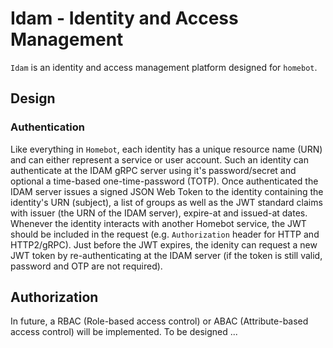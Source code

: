 # Idam - Identity and Access Management

`Idam` is an identity and access management platform designed for `homebot`.

## Design

### Authentication

Like everything in `Homebot`, each identity has a unique resource name (URN) and can either represent a service or user account. Such an identity can authenticate at the IDAM gRPC server using it's password/secret and optional a time-based one-time-password (TOTP). Once authenticated the IDAM server issues a signed JSON Web Token to the identity containing the identity's URN (subject), a list of groups as well as the JWT standard claims with issuer (the URN of the IDAM server), expire-at and issued-at dates. Whenever the identity interacts with another Homebot service, the JWT should be included in the request (e.g. `Authorization` header for HTTP and HTTP2/gRPC). Just before the JWT expires, the idenity can request a new JWT token by re-authenticating at the IDAM server (if the token is still valid, password and OTP are not required).

## Authorization

In future, a RBAC (Role-based access control) or ABAC (Attribute-based access control) will be implemented. To be designed ...